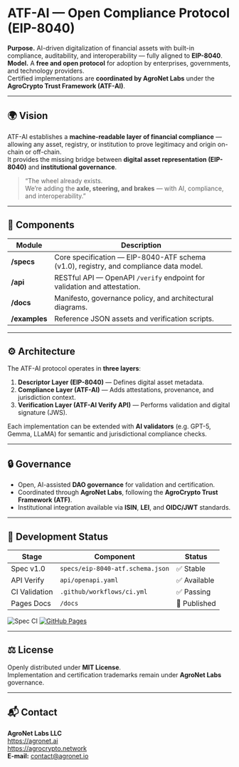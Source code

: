# ATF-AI — Open Compliance Protocol (EIP-8040)

**Purpose.** AI-driven digitalization of financial assets with built-in compliance, auditability, and interoperability — fully aligned to **EIP-8040**.  
**Model.** A **free and open protocol** for adoption by enterprises, governments, and technology providers.  
Certified implementations are **coordinated by AgroNet Labs** under the **AgroCrypto Trust Framework (ATF-AI)**.

---

## 🌍 Vision

ATF-AI establishes a **machine-readable layer of financial compliance** — allowing any asset, registry, or institution to prove legitimacy and origin on-chain or off-chain.  
It provides the missing bridge between **digital asset representation (EIP-8040)** and **institutional governance**.

> “The wheel already exists.  
> We’re adding the **axle, steering, and brakes** — with AI, compliance, and interoperability.”

---

## 🧩 Components

| Module | Description |
|---------|--------------|
| **/specs** | Core specification — EIP-8040-ATF schema (v1.0), registry, and compliance data model. |
| **/api** | RESTful API — OpenAPI `/verify` endpoint for validation and attestation. |
| **/docs** | Manifesto, governance policy, and architectural diagrams. |
| **/examples** | Reference JSON assets and verification scripts. |

---

## ⚙️ Architecture

The ATF-AI protocol operates in **three layers**:

1. **Descriptor Layer (EIP-8040)** — Defines digital asset metadata.  
2. **Compliance Layer (ATF-AI)** — Adds attestations, provenance, and jurisdiction context.  
3. **Verification Layer (ATF-AI Verify API)** — Performs validation and digital signature (JWS).

Each implementation can be extended with **AI validators** (e.g. GPT-5, Gemma, LLaMA) for semantic and jurisdictional compliance checks.

---

## 🔒 Governance

- Open, AI-assisted **DAO governance** for validation and certification.  
- Coordinated through **AgroNet Labs**, following the **AgroCrypto Trust Framework (ATF)**.  
- Institutional integration available via **ISIN**, **LEI**, and **OIDC/JWT** standards.

---

## 🧪 Development Status

| Stage | Component | Status |
|--------|------------|--------|
| Spec v1.0 | `specs/eip-8040-atf.schema.json` | ✅ Stable |
| API Verify | `api/openapi.yaml` | ✅ Available |
| CI Validation | `.github/workflows/ci.yml` | ✅ Passing |
| Pages Docs | `/docs` | 🚀 Published |

![Spec CI](https://github.com/agronetlabs/atf-ai/actions/workflows/ci.yml/badge.svg)
[![GitHub Pages](https://img.shields.io/badge/docs-live-brightgreen)](https://agronetlabs.github.io/atf-ai/)

---

## ⚖️ License

Openly distributed under **MIT License**.  
Implementation and certification trademarks remain under **AgroNet Labs** governance.

---

## 📬 Contact

**AgroNet Labs LLC**  
<https://agronet.ai>  
<https://agrocrypto.network>  
**E-mail:** contact@agronet.io
